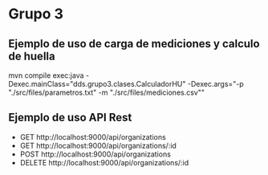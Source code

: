 # Grupo 3

## Ejemplo de uso de carga de mediciones y calculo de huella
  mvn compile exec:java -Dexec.mainClass="dds.grupo3.clases.CalculadorHU" -Dexec.args="-p "./src/files/parametros.txt" -m "./src/files/mediciones.csv""

## Ejemplo de uso API Rest
- GET http://localhost:9000/api/organizations
- GET http://localhost:9000/api/organizations/:id
- POST http://localhost:9000/api/organizations
- DELETE http://localhost:9000/api/organizations/:id
